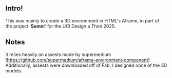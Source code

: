 ## Intro!

This was mainly to create a 3D environment in HTML's Aframe, in part of the project '**Somni**' for the UCI Design a Thon 2025. 

## Notes

It relies heavily on assests made by supermedium [https://github.com/supermedium/aframe-environment-component]
Additionally, assests were downloaded off of Fab, I designed none of the 3D models. 

